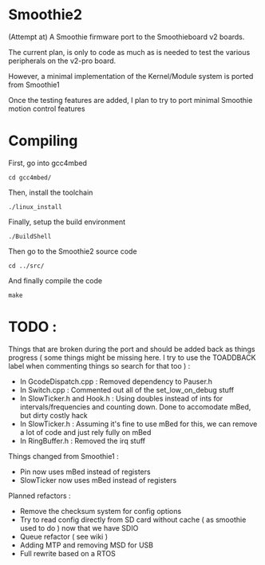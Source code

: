 # Smoothie2

(Attempt at) A Smoothie firmware port to the Smoothieboard v2 boards.

The current plan, is only to code as much as is needed to test the various peripherals on the v2-pro board.

However, a minimal implementation of the Kernel/Module system is ported from Smoothie1

Once the testing features are added, I plan to try to port minimal Smoothie motion control features

# Compiling

First, go into gcc4mbed

    cd gcc4mbed/

Then, install the toolchain

    ./linux_install

Finally, setup the build environment

    ./BuildShell

Then go to the Smoothie2 source code

    cd ../src/

And finally compile the code

    make

# TODO : 

Things that are broken during the port and should be added back as things progress ( some things might be missing here. I try to use the TOADDBACK label when commenting things so search for that too ) : 

* In GcodeDispatch.cpp : Removed dependency to Pauser.h
* In Switch.cpp : Commented out all of the set_low_on_debug stuff
* In SlowTicker.h and Hook.h : Using doubles instead of ints for intervals/frequencies and counting down. Done to accomodate mBed, but dirty costly hack
* In SlowTicker.h : Assuming it's fine to use mBed for this, we can remove a lot of code and just rely fully on mBed
* In RingBuffer.h : Removed the irq stuff

Things changed from Smoothie1 : 

* Pin now uses mBed instead of registers
* SlowTicker now uses mBed instead of registers

Planned refactors : 

* Remove the checksum system for config options
* Try to read config directly from SD card without cache ( as smoothie used to do ) now that we have SDIO
* Queue refactor ( see wiki )
* Adding MTP and removing MSD for USB
* Full rewrite based on a RTOS
